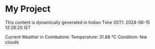 # My Project

This content is dynamically generated in Indian Time (IST): 2024-06-15 12:28:20 IST


Current Weather in Coimbatore:
Temperature: 31.88 °C
Condition: few clouds
